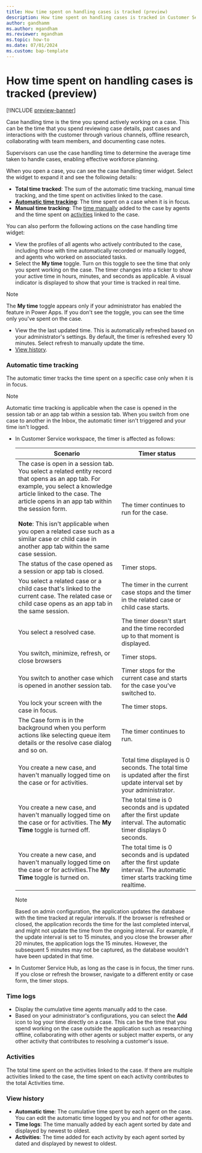 ```yaml
---
title: How time spent on handling cases is tracked (preview)
description: How time spent on handling cases is tracked in Customer Service
author: gandhamm 
ms.author: mgandham
ms.reviewer: mgandham
ms.topic: how-to 
ms.date: 07/01/2024 
ms.custom: bap-template 
---
```


# How time spent on handling cases is tracked (preview)

[!INCLUDE [preview-banner](../../../shared-content/shared/preview-includes/preview-note.md)]

Case handling time is the time you spend actively working on a case. This can be the time that you spend reviewing case details, past cases and interactions with the customer through various channels, offline research, collaborating with team members, and documenting case notes.

Supervisors can use the case handling time to determine the average time taken to handle cases, enabling effective workforce planning.

When you open a case, you can see the case handling timer widget. Select the widget to expand it and see the following details:

- **Total time tracked**: The sum of the automatic time tracking, manual time tracking, and the time spent on activities linked to the case.
- [**Automatic time tracking**](#automatic-time-tracking): The time spent on a case when it is in focus. 
- **Manual time tracking**: The [time manually](#time-logs) added to the case by agents and the time spent on [activities](#activities) linked to the case.
 
You can also perform the following actions on the case handling time widget:

- View the profiles of all agents who actively contributed to the case, including those with time automatically recorded or manually logged, and agents who worked on associated tasks.
- Select the **My time** toggle. Turn on this toggle to see the time that only you spent working on the case. The timer changes into a ticker to show your active time in hours, minutes, and seconds as applicable. A visual indicator is displayed to show that your time is tracked in real time. 
 > [!NOTE]
 > The **My time** toggle appears only if your administrator has enabled the feature in Power Apps. If you don't see the toggle, you can see the time only you've spent on the case.
- View the the last updated time. This is automatically refreshed based on your administrator's settings. By default, the timer is refreshed every 10 minutes. Select refresh to manually update the time. 
- [View history](#view-history).


### Automatic time tracking
The automatic timer tracks the time spent on a specific case only when it is in focus.  

 > [!NOTE]
 > Automatic time tracking is applicable when the case is opened in the session tab or an app tab within a session tab. When you switch from one case to another in the Inbox, the automatic timer isn't triggered and your time isn't logged. 


- In Customer Service workspace, the timer is affected as follows:
    
   | Scenario                                                                                           | Timer status                                     |
   | -------------------------------------------------------------------------------------------------- | -------------------------------------------------- |
   | The case is open in a session tab. You select a related entity record that opens as an app tab. For example, you select a knowledge article linked to the case. The article opens in an app tab within the session form.<br><br> **Note**: This isn't applicable when you open a related case such as a similar case or child case in another app tab within the same case session.  | The timer continues to run for the case.      |
   | The status of the case opened as a session or app tab is closed.                                                                           | Timer stops.                                       |
   | You select a related case or a child case that's linked to the current case. The related case or child case opens as an app tab in the same session.                   | The timer in the current case stops and the timer in the related case or child case starts.             |
   | You select a resolved case.                       | The timer doesn't start and the time recorded up to that moment is displayed.           |
   | You switch, minimize, refresh, or close browsers                                                   | Timer stops.                                       |
   |You switch to another case which is opened in another session tab. | Timer stops for the current case and starts for the case you've switched to.|
   | You lock your screen with the case in focus.                                                       | The timer stops.                                   |
   | The Case form is in the background when you perform actions like selecting queue item details or the resolve case dialog and so on.     | The timer continues to run.                        |
   | You create a new case, and haven't manually logged time on the case or for activities. | Total time displayed is 0 seconds. The total time is updated after the first update interval set by your administrator. |
   | You create a new case, and haven't manually logged time on the case or for activities. The **My Time** toggle is turned off.| The total time is 0 seconds and is updated after the first update interval. The automatic timer displays 0 seconds. |
   | You create a new case, and haven't manually logged time on the case or for activities.The **My Time** toggle is turned on.| The total time is 0 seconds and is updated after the first update interval. The automatic timer starts tracking time realtime.  |
   
  > [!NOTE]
  > Based on admin configuration, the application updates the database with the time tracked at regular intervals. If the browser is refreshed or closed, the application records the time for the last completed interval, and might not update the time from the ongoing interval. For example, if the update interval is set to 15 minutes, and you close the browser after 20 minutes, the application logs the 15 minutes. However, the subsequent 5 minutes may not be captured, as the database wouldn't have been updated in that time.
     
- In Customer Service Hub, as long as the case is in focus, the timer runs. If you close or refresh the browser, navigate to a different entity or case form, the timer stops.

### Time logs  
- Display the cumulative time agents manually add to the case. 
- Based on your administrator's configurations, you can select the **Add** icon to log your time directly on a case. This can be the time that you spend working on the case outside the application such as researching offline, collaborating with other agents or subject matter experts, or any other activity that contributes to resolving a customer's issue.

### Activities  
The total time spent on the activities linked to the case. If there are multiple activities linked to the case, the time spent on each activity contributes to the total Activities time.

### View history
  
- **Automatic time**: The cumulative time spent by each agent on the case. You can edit the automatic time logged by you and not for other agents. 
- **Time logs**: The time manually added by each agent sorted by date and displayed by newest to oldest.  
- **Activities**: The time added for each activity by each agent sorted by dated and displayed by newest to oldest.     


